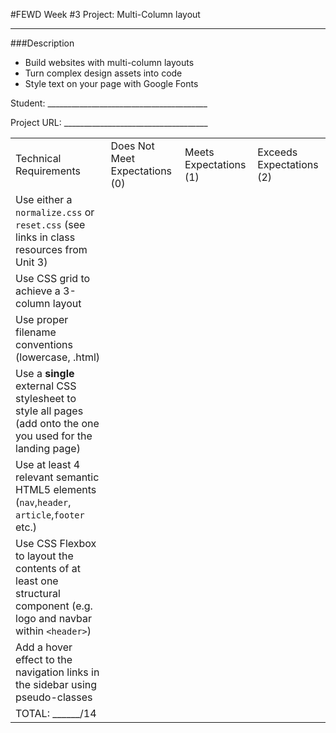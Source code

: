 #FEWD Week #3 Project: Multi-Column layout

---


###Description

- Build websites with multi-column layouts
- Turn complex design assets into code
- Style text on your page with Google Fonts

Student: ________________________________________

Project URL: ____________________________________


|                                          |                                |                        |                          |
| ---------------------------------------- | ------------------------------ | ---------------------- | ------------------------ |
| Technical Requirements                   | Does Not Meet Expectations (0) | Meets Expectations (1) | Exceeds Expectations (2) |
| Use either a `normalize.css` or `reset.css` (see links in class resources from Unit 3) |                                |                        |                          |
| Use CSS grid to achieve a 3-column layout |                                |                        |                          |
| Use proper filename conventions (lowercase, .html) |                                |                        |                          |
| Use a **single** external CSS stylesheet to style all pages (add onto the one you used for the landing page) |                                |                        |                          |
| Use at least 4 relevant semantic HTML5 elements (`nav`,`header`, `article`,`footer` etc.) |                                |                        |                          |
| Use CSS Flexbox to layout the contents of at least one structural component (e.g. logo and navbar within `<header>`) |                                |                        |                          |
| Add a hover effect to the navigation links in the sidebar using pseudo-classes |                                |                        |                          |
| TOTAL: ______/14                         |                                |                        |                          |

